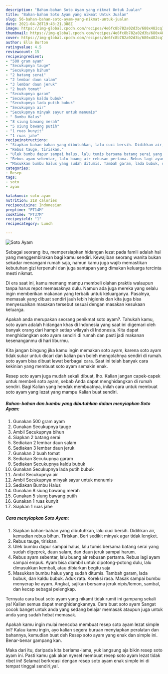 ```yaml
---
description: "Bahan-bahan Soto Ayam yang nikmat Untuk Jualan"
title: "Bahan-bahan Soto Ayam yang nikmat Untuk Jualan"
slug: 56-bahan-bahan-soto-ayam-yang-nikmat-untuk-jualan
date: 2021-04-28T19:43:21.388Z
image: https://img-global.cpcdn.com/recipes/4e6fc8b782a02d3b/680x482cq70/soto-ayam-foto-resep-utama.jpg
thumbnail: https://img-global.cpcdn.com/recipes/4e6fc8b782a02d3b/680x482cq70/soto-ayam-foto-resep-utama.jpg
cover: https://img-global.cpcdn.com/recipes/4e6fc8b782a02d3b/680x482cq70/soto-ayam-foto-resep-utama.jpg
author: Ella Burton
ratingvalue: 4.5
reviewcount: 15
recipeingredient:
- "500 gram ayam"
- "Secukupnya tauge"
- "Secukupnya bihun"
- "2 batang serai"
- "2 lembar daun salam"
- "3 lembar daun jeruk"
- "2 buah tomat"
- "Secukupnya garam"
- "Secukupnya kaldu bubuk"
- "Secukupnya lada putih bubuk"
- "Secukupnya air"
- "Secukupnya minyak sayur untuk menumis"
- " Bumbu Halus"
- "8 siung bawang merah"
- "5 siung bawang putih"
- "1 ruas kunyit"
- "1 ruas jahe"
recipeinstructions:
- "Siapkan bahan-bahan yang dibutuhkan, lalu cuci bersih. Didihkan air, kemudian rebus bihun. Tiriskan. Beri sedikit minyak agar tidak lengket."
- "Rebus tauge, tiriskan."
- "Ulek bumbu dapur sampai halus, lalu tumis bersama batang serai yang sudah digeprek, daun salam, dan daun jeruk sampai harum."
- "Rebus ayam sebentar, lalu buang air rebusan pertama. Rebus lagi ayam sampai empuk. Ayam bisa diambil untuk dipotong-potong dulu, lalu dimasukkan kembali, atau dibiarkan begitu saja"
- "Masukkan bumbu halus yang sudah ditumis. Tambah garam, lada bubuk, dan kaldu bubuk. Aduk rata. Koreksi rasa. Masak sampai bumbu menyerap ke ayam. Angkat, sajikan bersama jeruk nipis/lemon, sambal, dan kecap sebagai pelengkap."
categories:
- Resep
tags:
- soto
- ayam

katakunci: soto ayam 
nutrition: 218 calories
recipecuisine: Indonesian
preptime: "PT14M"
cooktime: "PT37M"
recipeyield: "1"
recipecategory: Lunch

---
```



![Soto Ayam](https://img-global.cpcdn.com/recipes/4e6fc8b782a02d3b/680x482cq70/soto-ayam-foto-resep-utama.jpg)

Sebagai seorang ibu, mempersiapkan hidangan lezat pada famili adalah hal yang menggembirakan bagi kamu sendiri. Kewajiban seorang  wanita bukan sekadar menangani rumah saja, namun kamu juga wajib memastikan kebutuhan gizi terpenuhi dan juga santapan yang dimakan keluarga tercinta mesti nikmat.

Di era  saat ini, kamu memang mampu membeli olahan praktis walaupun tanpa harus repot memasaknya dulu. Namun ada juga mereka yang selalu ingin memberikan makanan yang terbaik untuk keluarganya. Pasalnya, memasak yang dibuat sendiri jauh lebih higienis dan kita juga bisa menyesuaikan masakan tersebut sesuai dengan masakan kesukaan keluarga. 



Apakah anda merupakan seorang penikmat soto ayam?. Tahukah kamu, soto ayam adalah hidangan khas di Indonesia yang saat ini digemari oleh banyak orang dari hampir setiap wilayah di Indonesia. Kita dapat menghidangkan soto ayam sendiri di rumah dan pasti jadi makanan kesenanganmu di hari liburmu.

Kita jangan bingung jika kamu ingin memakan soto ayam, karena soto ayam tidak sukar untuk dicari dan kalian pun boleh mengolahnya sendiri di rumah. soto ayam bisa dibuat lewat berbagai cara. Saat ini telah banyak cara kekinian yang membuat soto ayam semakin enak.

Resep soto ayam juga mudah sekali dibuat, lho. Kalian jangan capek-capek untuk membeli soto ayam, sebab Anda dapat menghidangkan di rumah sendiri. Bagi Kalian yang hendak membuatnya, inilah cara untuk membuat soto ayam yang lezat yang mampu Kalian buat sendiri.

<!--inarticleads1-->

##### Bahan-bahan dan bumbu yang dibutuhkan dalam menyiapkan Soto Ayam:

1. Gunakan 500 gram ayam
1. Gunakan Secukupnya tauge
1. Ambil Secukupnya bihun
1. Siapkan 2 batang serai
1. Sediakan 2 lembar daun salam
1. Sediakan 3 lembar daun jeruk
1. Gunakan 2 buah tomat
1. Sediakan Secukupnya garam
1. Sediakan Secukupnya kaldu bubuk
1. Gunakan Secukupnya lada putih bubuk
1. Ambil Secukupnya air
1. Ambil Secukupnya minyak sayur untuk menumis
1. Sediakan  Bumbu Halus
1. Gunakan 8 siung bawang merah
1. Gunakan 5 siung bawang putih
1. Gunakan 1 ruas kunyit
1. Siapkan 1 ruas jahe




<!--inarticleads2-->

##### Cara menyiapkan Soto Ayam:

1. Siapkan bahan-bahan yang dibutuhkan, lalu cuci bersih. Didihkan air, kemudian rebus bihun. Tiriskan. Beri sedikit minyak agar tidak lengket.
1. Rebus tauge, tiriskan.
1. Ulek bumbu dapur sampai halus, lalu tumis bersama batang serai yang sudah digeprek, daun salam, dan daun jeruk sampai harum.
1. Rebus ayam sebentar, lalu buang air rebusan pertama. Rebus lagi ayam sampai empuk. Ayam bisa diambil untuk dipotong-potong dulu, lalu dimasukkan kembali, atau dibiarkan begitu saja
1. Masukkan bumbu halus yang sudah ditumis. Tambah garam, lada bubuk, dan kaldu bubuk. Aduk rata. Koreksi rasa. Masak sampai bumbu menyerap ke ayam. Angkat, sajikan bersama jeruk nipis/lemon, sambal, dan kecap sebagai pelengkap.




Ternyata cara buat soto ayam yang nikamt tidak rumit ini gampang sekali ya! Kalian semua dapat menghidangkannya. Cara buat soto ayam Sangat cocok banget untuk anda yang sedang belajar memasak ataupun juga untuk anda yang sudah hebat memasak.

Apakah kamu ingin mulai mencoba membuat resep soto ayam lezat simple ini? Kalau kamu ingin, ayo kalian segera buruan menyiapkan peralatan dan bahannya, kemudian buat deh Resep soto ayam yang enak dan simple ini. Benar-benar gampang kan. 

Maka dari itu, daripada kita berlama-lama, yuk langsung aja bikin resep soto ayam ini. Pasti kamu gak akan nyesel membuat resep soto ayam lezat tidak ribet ini! Selamat berkreasi dengan resep soto ayam enak simple ini di tempat tinggal sendiri,ya!.

